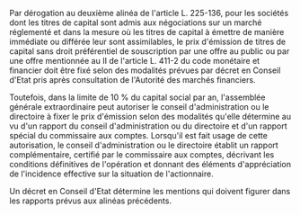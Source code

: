 Par dérogation au deuxième alinéa de l'article L. 225-136, pour les sociétés dont les titres de capital sont admis aux négociations sur un marché réglementé et dans la mesure où les titres de capital à émettre de manière immédiate ou différée leur sont assimilables, le prix d'émission de titres de capital sans droit préférentiel de souscription par une offre au public ou par une offre mentionnée au II de l'article L. 411-2 du code monétaire et financier doit être fixé selon des modalités prévues par décret en Conseil d'Etat pris après consultation de l'Autorité des marchés financiers. 


  

Toutefois, dans la limite de 10 % du capital social par an, l'assemblée générale extraordinaire peut autoriser le conseil d'administration ou le directoire à fixer le prix d'émission selon des modalités qu'elle détermine au vu d'un rapport du conseil d'administration ou du directoire et d'un rapport spécial du commissaire aux comptes. Lorsqu'il est fait usage de cette autorisation, le conseil d'administration ou le directoire établit un rapport complémentaire, certifié par le commissaire aux comptes, décrivant les conditions définitives de l'opération et donnant des éléments d'appréciation de l'incidence effective sur la situation de l'actionnaire. 


  

Un décret en Conseil d'Etat détermine les mentions qui doivent figurer dans les rapports prévus aux alinéas précédents.

